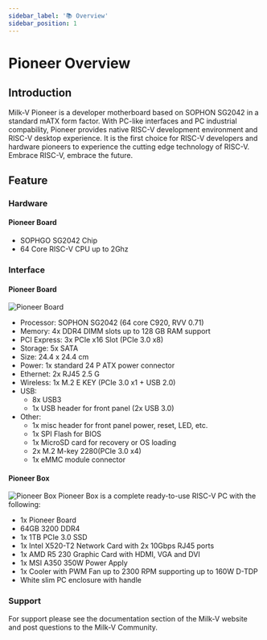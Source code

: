 ```yaml
---
sidebar_label: '📚 Overview'
sidebar_position: 1
---
```


# Pioneer Overview

## Introduction

Milk-V Pioneer is a developer motherboard based on SOPHON SG2042 in a standard mATX form factor. With PC-like interfaces and PC industrial compability, Pioneer provides native RISC-V development environment and RISC-V desktop experience. It is the first choice for RISC-V developers and hardware pioneers to experience the cutting edge technology of RISC-V. Embrace RISC-V, embrace the future. 

## Feature  

### Hardware

#### Pioneer Board
- SOPHGO SG2042 Chip
- 64 Core RISC-V CPU up to 2Ghz



### Interface

#### Pioneer Board
![Pioneer Board](/docs/pioneer/pioneerboardv1.1.webp)
- Processor: SOPHON SG2042 (64 core C920, RVV 0.71)
- Memory: 4x DDR4 DIMM slots up to 128 GB RAM support
- PCI Express: 3x PCIe x16 Slot (PCIe 3.0 x8)
- Storage: 5x SATA
- Size: 24.4 x 24.4 cm
- Power: 1x standard 24 P ATX power connector
- Ethernet: 2x RJ45 2.5 G
- Wireless: 1x M.2 E KEY (PCIe 3.0 x1 + USB 2.0)
- USB:
  - 8x USB3
  - 1x USB header for front panel (2x USB 3.0)
- Other:
  - 1x misc header for front panel power, reset, LED, etc.
  - 1x SPI Flash for BIOS
  - 1x MicroSD card for recovery or OS loading
  - 2x M.2 M-key 2280(PCIe 3.0 x4)
  - 1x eMMC module connector

#### Pioneer Box
![Pioneer Box](/docs/pioneer/pioneerbox.webp)
Pioneer Box is a complete ready-to-use RISC-V PC with the following:

- 1x Pioneer Board
- 64GB 3200 DDR4 
- 1x 1TB PCIe 3.0 SSD
- 1x Intel X520-T2 Network Card with 2x 10Gbps RJ45 ports
- 1x AMD R5 230 Graphic Card with HDMI, VGA and DVI
- 1x MSI A350 350W Power Apply
- 1x Cooler with PWM Fan up to 2300 RPM supporting up to 160W D-TDP
- White slim PC enclosure with handle

### Support
For support please see the documentation section of the Milk-V website and post questions to the Milk-V Community.


